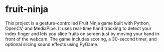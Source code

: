 # fruit-ninja
This project is a gesture-controlled Fruit Ninja game built with Python, OpenCV, and MediaPipe. It uses real-time hand tracking to detect your index finger and lets you slice fruits on screen just by moving your hand in front of the webcam. The game includes scoring, a 30-second timer, and optional slicing sound effects using PyGame.
